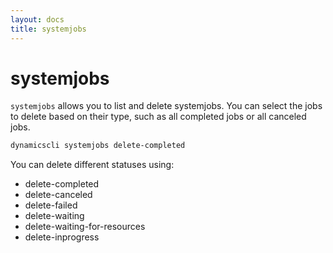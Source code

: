 ```yaml
---
layout: docs
title: systemjobs
---
```


# systemjobs

`systemjobs` allows you to list and delete systemjobs. You can select the jobs to delete based on their type, such as all completed jobs or all canceled jobs.

```sh
dynamicscli systemjobs delete-completed
```

You can delete different statuses using:
* delete-completed
* delete-canceled
* delete-failed
* delete-waiting
* delete-waiting-for-resources
* delete-inprogress

